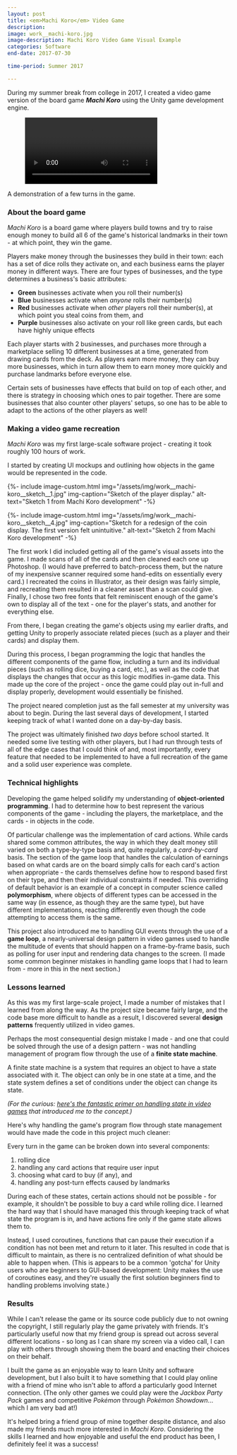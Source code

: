 ```yaml
---
layout: post
title: <em>Machi Koro</em> Video Game
description: 
image: work__machi-koro.jpg
image-description: Machi Koro Video Game Visual Example
categories: Software
end-date: 2017-07-30

time-period: Summer 2017

---
```


During my summer break from college in 2017, I created a video game version of the board game ***Machi Koro*** using the Unity game development engine.

<div class="video-custom">
    <figure>
        <video controls>
            <source src="/assets/video/machi-koro-demo-video.mp4" type="video/mp4">
            <p>Uh-oh - your browser doesn't support this HTML5 video!</p>
        </video>
    </figure>
    <figcaption>A demonstration of a few turns in the game.</figcaption>
</div>

### About the board game

*Machi Koro* is a board game where players build towns and try to raise enough money to build all 6 of the game's historical landmarks in their town - at which point, they win the game. 

Players make money through the businesses they build in their town: each has a set of dice rolls they activate on, and each business earns the player money in different ways. There are four types of businesses, and the type determines a business's basic attributes:
- **Green** businesses activate when you roll their number(s)
- **Blue** businesses activate when *anyone* rolls their number(s)
- **Red** businesses activate when *other* players roll their number(s), at which point you steal coins from them, and
- **Purple** businesses also activate on your roll like green cards, but each have highly unique effects

Each player starts with 2 businesses, and purchases more through a marketplace selling 10 different businesses at a time, generated from drawing cards from the deck. As players earn more money, they can buy more businesses, which in turn allow them to earn money more quickly and purchase landmarks before everyone else.

Certain sets of businesses have effects that build on top of each other, and there is strategy in choosing which ones to pair together. There are some businesses that also counter other players' setups, so one has to be able to adapt to the actions of the other players as well!

### Making a video game recreation

*Machi Koro* was my first large-scale software project - creating it took roughly 100 hours of work. 

I started by creating UI mockups and outlining how objects in the game would be represented in the code.

<figcaption></figcaption>
{%- include image-custom.html img="/assets/img/work__machi-koro__sketch__1.jpg" img-caption="Sketch of the player display." alt-text="Sketch 1 from Machi Koro development" -%}

{%- include image-custom.html img="/assets/img/work__machi-koro__sketch__4.jpg" img-caption="Sketch for a redesign of the coin display. The first version felt unintuitive." alt-text="Sketch 2 from Machi Koro development" -%}

The first work I did included getting all of the game's visual assets into the game. I made scans of all of the cards and then cleaned each one up Photoshop. (I would have preferred to batch-process them, but the nature of my inexpensive scanner required some hand-edits on essentially every card.) I recreated the coins in Illustrator, as their design was fairly simple, and recreating them resulted in a cleaner asset than a scan could give. Finally, I chose two free fonts that felt reminiscent enough of the game's own to display all of the text - one for the player's stats, and another for everything else.

From there, I began creating the game's objects using my earlier drafts, and getting Unity to properly associate related pieces (such as a player and their cards) and display them.

During this process, I began programming the logic that handles the different components of the game flow, including a turn and its individual pieces (such as rolling dice, buying a card, etc.), as well as the code that displays the changes that occur as this logic modifies in-game data. This made up the core of the project - once the game could play out in-full and display properly, development would essentially be finished.

The project neared completion just as the fall semester at my university was about to begin. During the last several days of development, I started keeping track of what I wanted done on a day-by-day basis. 

The project was ultimately finished *two days* before school started. It needed some live testing with other players, but I had run through tests of all of the edge cases that I could think of and, most importantly, every feature that needed to be implemented to have a full recreation of the game and a solid user experience was complete.

### Technical highlights

Developing the game helped solidify my understanding of **object-oriented programming**. I had to determine how to best represent the various components of the game - including the players, the marketplace, and the cards - in objects in the code. 

Of particular challenge was the implementation of card actions. While cards shared some common attributes, the way in which they dealt money still varied on both a type-by-type basis and, quite regularly, a *card-by-card* basis. The section of the game loop that handles the calculation of earnings based on what cards are on the board simply calls for each card's action when appropriate - the cards themselves define how to respond based first on their type, and then their individual constraints if needed. This overriding of default behavior is an example of a concept in computer science called **polymorphism**, where objects of different types can be accessed in the same way (in essence, as though they are the same type), but have different implementations, reacting differently even though the code attempting to access them is the same.

This project also introduced me to handling GUI events through the use of a **game loop**, a nearly-universal design pattern in video games used to handle the multitude of events that should happen on a frame-by-frame basis, such as polling for user input and rendering data changes to the screen. (I made some common beginner mistakes in handling game loops that I had to learn from - more in this in the next section.)

### Lessons learned

As this was my first large-scale project, I made a number of mistakes that I learned from along the way. As the project size became fairly large, and the code base more difficult to handle as a result, I discovered several **design patterns** frequently utilized in video games. 

Perhaps the most consequential design mistake I made - and one that could be solved through the use of a design pattern - was not handling management of program flow through the use of a **finite state machine**.

A finite state machine is a system that requires an object to have a state associated with it. The object can only be in one state at a time, and the state system defines a set of conditions under the object can change its state.

*(For the curious: [here's the fantastic primer on handling state in video games](http://gameprogrammingpatterns.com/state.html) that introduced me to the concept.)*

Here's why handling the game's program flow through state management would have made the code in this project much cleaner:

Every turn in the game can be broken down into several components:
1. rolling dice
2. handling any card actions that require user input
3. choosing what card to buy (if any), and 
4. handling any post-turn effects caused by landmarks 

During each of these states, certain actions should not be possible - for example, it shouldn't be possible to buy a card while rolling dice. I learned the hard way that I should have managed this through keeping track of what state the program is in, and have actions fire only if the game state allows them to. 

Instead, I used coroutines, functions that can pause their execution if a condition has not been met and return to it later. This resulted in code that is difficult to maintain, as there is no centralized definition of what should be able to happen when. (This is appears to be a common 'gotcha' for Unity users who are beginners to GUI-based development: Unity makes the use of coroutines easy, and they're usually the first solution beginners find to handling problems involving state.)

### Results

While I can't release the game or its source code publicly due to not owning the copyright, I still regularly play the game privately with friends. It's particularly useful now that my friend group is spread out across several different locations - so long as I can share my screen via a video call, I can play with others through showing them the board and enacting their choices on their behalf.

I built the game as an enjoyable way to learn Unity and software development, but I also built it to have something that I could play online with a friend of mine who isn't able to afford a particularly good Internet connection. (The only other games we could play were the *Jackbox Party Pack* games and competitive *Pokémon* through *Pokémon Showdown*... which I am very bad at!) 

It's helped bring a friend group of mine together despite distance, and also made my friends much more interested in *Machi Koro*. Considering the skills I learned and how enjoyable and useful the end product has been, I definitely feel it was a success!
